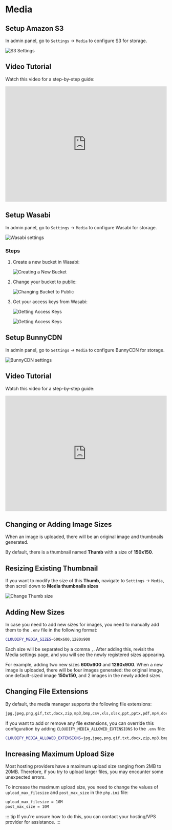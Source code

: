 # Media

## Setup Amazon S3

In admin panel, go to `Settings` -> `Media` to configure S3 for storage.

![S3 Settings](../cms/images/media-s3-settings.png)

## Video Tutorial

Watch this video for a step-by-step guide:

<iframe width="100%" height="360" src="https://www.youtube.com/embed/FIvxmmgrHEs" title="YouTube video player" frameborder="0" allow="accelerometer; autoplay; clipboard-write; encrypted-media; gyroscope; picture-in-picture" allowfullscreen></iframe>

## Setup Wasabi

In admin panel, go to `Settings` -> `Media` to configure Wasabi for storage.

![Wasabi settings](../cms/images/wasabi-1.png)

### Steps

1. Create a new bucket in Wasabi:

   ![Creating a New Bucket](../cms/images/wasabi-2.jpg)

2. Change your bucket to public:

   ![Changing Bucket to Public](../cms/images/wasabi-3.jpg)

3. Get your access keys from Wasabi:

   ![Getting Access Keys](../cms/images/wasabi-4.jpg)

   ![Getting Access Keys](../cms/images/wasabi-5.jpg)

## Setup BunnyCDN

In admin panel, go to `Settings` -> `Media` to configure BunnyCDN for storage.

![BunnyCDN settings](../cms/images/bunny-cdn-settings.png)

## Video Tutorial

Watch this video for a step-by-step guide:

<iframe width="100%" height="360" src="https://www.youtube.com/embed/Hlw4erp2DGk" title="YouTube video player" frameborder="0" allow="accelerometer; autoplay; clipboard-write; encrypted-media; gyroscope; picture-in-picture" allowfullscreen></iframe>

## Changing or Adding Image Sizes

When an image is uploaded, there will be an original image and thumbnails generated.

By default, there is a thumbnail named **Thumb** with a size of **150x150**.

## Resizing Existing Thumbnail

If you want to modify the size of this **Thumb**, navigate to `Settings` -> `Media`, then scroll down to **Media
thumbnails sizes**

![Change Thumb size](./images/media-1.png)

## Adding New Sizes

In case you need to add new sizes for images, you need to manually add them to the `.env` file in the following format:

```bash
CLOUDIFY_MEDIA_SIZES=600x600,1280x900
```

Each size will be separated by a comma `,`. After adding this, revisit the Media settings page, and you will see the
newly registered sizes appearing.

For example, adding two new sizes **600x600** and **1280x900**. When a new image is uploaded, there will be four images
generated: the original image, one default-sized image **150x150**, and 2 images in the newly added sizes.

## Changing File Extensions

By default, the media manager supports the following file extensions:

```bash
jpg,jpeg,png,gif,txt,docx,zip,mp3,bmp,csv,xls,xlsx,ppt,pptx,pdf,mp4,doc,mpga,wav,webp
```

If you want to add or remove any file extensions, you can override this configuration by
adding `CLOUDIFY_MEDIA_ALLOWED_EXTENSIONS` to the `.env` file:

```bash
CLOUDIFY_MEDIA_ALLOWED_EXTENSIONS=jpg,jpeg,png,gif,txt,docx,zip,mp3,bmp,csv,xls,xlsx,ppt,pptx,pdf,mp4,doc,mpga,wav,webp
```

## Increasing Maximum Upload Size

Most hosting providers have a maximum upload size ranging from 2MB to 20MB. Therefore, if you try to upload larger
files, you may encounter some unexpected errors.

To increase the maximum upload size, you need to change the values of `upload_max_filesize` and `post_max_size` in
the `php.ini` file:

```bash
upload_max_filesize = 10M
post_max_size = 10M
```

::: tip
If you're unsure how to do this, you can contact your hosting/VPS provider for assistance.
:::
